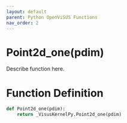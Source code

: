 ```yaml
---
layout: default
parent: Python OpenViSUS Functions
nav_order: 2
---
```


# Point2d_one(pdim)

Describe function here.

# Function Definition

```python
def Point2d_one(pdim):
    return _VisusKernelPy.Point2d_one(pdim)

```